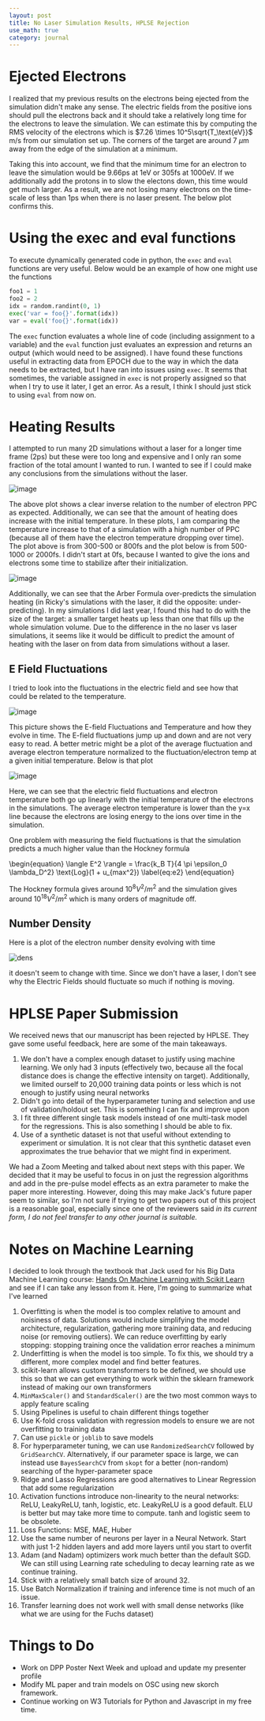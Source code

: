 ```yaml
---
layout: post
title: No Laser Simulation Results, HPLSE Rejection
use_math: true
category: journal
---
```


# Ejected Electrons

I realized that my previous results on the electrons being ejected from the simulation didn't make any sense. The electric fields from the positive ions should pull the electrons back and it should take a relatively long time for the electrons to leave the simulation.
We can estimate this by computing the RMS velocity of the electrons which is $7.26 \times 10^5\sqrt{T_\text{eV}}$ m/s from our simulation set up. The corners of the target are around 7 $\mu$m away from the edge of the simulation at a minimum.

Taking this into account, we find that the minimum time for an electron to leave the simulation would be 9.66ps at 1eV or 305fs at 1000eV. If we additionally add the protons in to slow the electons down, this time would get much larger.
As a result, we are not losing many electrons on the time-scale of less than 1ps when there is no laser present. The below plot confirms this.

# Using the exec and eval functions

To execute dynamically generated code in python, the `exec` and `eval` functions are very useful. Below would be an example of how one might use the functions

```python
foo1 = 1
foo2 = 2
idx = random.randint(0, 1)
exec('var = foo{}'.format(idx))
var = eval('foo{}'.format(idx))
```

The `exec` function evaluates a whole line of code (including assignment to a variable) and the `eval` function just evaluates an expression and returns an output (which would need to be assigned). 
I have found these functions useful in extracting data from EPOCH due to the way in which the data needs to be extracted, but I have ran into issues using `exec`.
It seems that sometimes, the variable assigned in `exec` is not properly assigned so that when I try to use it later, I get an error. As a result, I think I should just stick to using `eval` from now on.

# Heating Results
I attempted to run many 2D simulations without a laser for a longer time frame (2ps) but these were too long and expensive and I only ran some fraction of the total amount I wanted to run. I wanted to see if I could make any conclusions from the simulations without the laser.

![image](https://github.com/ronak-n-desai/ronak-n-desai.github.io/assets/98538788/3a5ac5dd-9f12-4b85-9aea-c93fd8d8c559)

The above plot shows a clear inverse relation to the number of electron PPC as expected. Additionally, we can see that the amount of heating does increase with the initial temperature. In these plots, I am comparing the temperature increase to that of a simulation with a high number of PPC (because all of them have the electron temperature dropping over time). The plot above is from 300-500 or 800fs and the plot below is from 500-1000 or 2000fs. I didn't start at 0fs, because I wanted to give the ions and electrons some time to stabilize after their initialization. 

![image](https://github.com/ronak-n-desai/ronak-n-desai.github.io/assets/98538788/f4611856-956d-4b95-a67f-dbe14c708975)

Additionally, we can see that the Arber Formula over-predicts the simulation heating (in Ricky's simulations with the laser, it did the opposite: under-predicting). In my simulations I did last year, I found this had to do with the size of the target: a smaller target heats up less than one that fills up the whole simulation volume. Due to the difference in the no laser vs laser simulations, it seems like it would be difficult to predict the amount of heating with the laser on from data from simulations without a laser.

## E Field Fluctuations
<!-- https://phys.libretexts.org/Bookshelves/Thermodynamics_and_Statistical_Mechanics/Essential_Graduate_Physics_-_Statistical_Mechanics_(Likharev)/05%3A_Fluctuations/5.01%3A_Characterization_of_fluctuations -->
I tried to look into the fluctuations in the electric field and see how that could be related to the temperature.

![image](https://github.com/ronak-n-desai/ronak-n-desai.github.io/assets/98538788/c51b829d-d3c1-417d-b5c4-f73014917d6c)

This picture shows the E-field Fluctuations and Temperature and how they evolve in time. The E-field fluctuations jump up and down and are not very easy to read. A better metric might be a plot of the average fluctuation and average electron temperature normalized to the fluctuation/electron temp at a given initial temperature. Below is that plot

![image](https://github.com/ronak-n-desai/ronak-n-desai.github.io/assets/98538788/d95fc535-6279-4d0d-801c-48450abf95d0)

Here, we can see that the electric field fluctuations and electron temperature both go up linearly with the initial temperature of the electrons in the simulations. The average electron temperature is lower than the y=x line because the electrons are losing energy to the ions over time in the simulation.

One problem with measuring the field fluctuations is that the simulation predicts a much higher value than the Hockney formula

\begin{equation}
\langle E^2 \rangle = \frac{k_B T}{4 \pi \epsilon_0 \lambda_D^2} \text{Log}(1 + u_{max^2}) \label{eq:e2}
\end{equation}

The Hockney formula gives around $10^8 V^2/m^2$ and the simulation gives around $10^{18} V^2/m^2$ which is many orders of magnitude off. 

## Number Density

Here is a plot of the electron number density evolving with time

![dens](https://github.com/ronak-n-desai/ronak-n-desai.github.io/assets/98538788/97c47381-1b78-49fe-b27f-55f8531020fb)

it doesn't seem to change with time. Since we don't have a laser, I don't see why the Electric Fields should fluctuate so much if nothing is moving.

# HPLSE Paper Submission

We received news that our manuscript has been rejected by HPLSE. They gave some useful feedback, here are some of the main takeaways. 

1. We don't have a complex enough dataset to justify using machine learning. We only had 3 inputs (effectively two, because all the focal distance does is change the effective intensity on target). Additionally, we limited ourself to 20,000 training data points or less which is not enough to justify using neural networks
2. Didn't go into detail of the hyperparameter tuning and selection and use of validation/holdout set. This is something I can fix and improve upon
3. I fit three different single task models instead of one multi-task model for the regressions. This is also something I should be able to fix.
4. Use of a synthetic dataset is not that useful without extending to experiment or simulation. It is not clear that this synthetic dataset even approximates the true behavior that we might find in experiment.

We had a Zoom Meeting and talked about next steps with this paper. We decided that it may be useful to focus in on just the regression algorithms and add in the pre-pulse model effects as an extra parameter to make the paper more interesting. However, doing this may make Jack's future paper seem to similar, so I'm not sure if trying to get two papers out of this project is a reasonable goal, especially since one of the reviewers said *in its current form, I do not feel transfer to any other journal is suitable.*

# Notes on Machine Learning

I decided to look through the textbook that Jack used for his Big Data Machine Learning course: [Hands On Machine Learning with Scikit Learn](https://www.amazon.com/Hands-Machine-Learning-Scikit-Learn-TensorFlow/dp/1491962291) and see if I can take any lesson from it. Here, I'm going to summarize what I've learned

1. Overfitting is when the model is too complex relative to amount and noisiness of data. Solutions would include simplifying the model architecture, regularization, gathering more training data, and reducing noise (or removing outliers). We can reduce overfitting by early stopping: stopping training once the validation error reaches a minimum
2. Underfitting is when the model is too simple. To fix this, we should try a different, more complex model and find better features.
3. scikit-learn allows custom transformers to be defined, we should use this so that we can get everything to work within the sklearn framework instead of making our own transformers
4. `MinMaxScaler()` and `StandardScaler()` are the two most common ways to apply feature scaling
5. Using Pipelines is useful to chain different things together
6. Use K-fold cross validation with regression models to ensure we are not overfitting to training data
7. Can use `pickle` or `joblib` to save models
8. For hyperparameter tuning, we can use `RandomizedSearchCV` followed by `GridSearchCV`. Alternatively, if our parameter space is large, we can instead use `BayesSearchCV` from `skopt` for a better (non-random) searching of the hyper-parameter space
9. Ridge and Lasso Regressions are good alternatives to Linear Regression that add some regularization
10. Activation functions introduce non-linearity to the neural networks: ReLU, LeakyReLU, tanh, logistic, etc. LeakyReLU is a good default. ELU is better but may take more time to compute. tanh and logistic seem to be obsolete.
11. Loss Functions: MSE, MAE, Huber
12. Use the same number of neurons per layer in a Neural Network. Start with just 1-2 hidden layers and add more layers until you start to overfit
13. Adam (and Nadam) optimizers work much better than the default SGD. We can still using Learning rate scheduling to decay learning rate as we continue training.
14. Stick with a relatively small batch size of around 32.
15. Use Batch Normalization if training and inference time is not much of an issue.
16. Transfer learning does not work well with small dense networks (like what we are using for the Fuchs dataset)

# Things to Do
- Work on DPP Poster Next Week and upload and update my presenter profile
- Modify ML paper and train models on OSC using new skorch framework.
- Continue working on W3 Tutorials for Python and Javascript in my free time.
